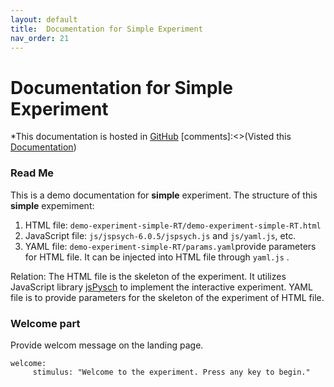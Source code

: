 ```yaml
---
layout: default
title:  Documentation for Simple Experiment
nav_order: 21
---
```

# Documentation for Simple Experiment

*This documentation is hosted in [GitHub](https://github.com/kschuler/experiment-library/tree/master/demo-experiment-simple-RA)
[comments]:<>(Visted this [Documentation](http://www.kathrynschuler.com/experiment-library/demo-experiment-simple-RA/readme.html))

### Read Me
This is a demo documentation for **simple** experiment. The structure of this **simple** expemiment:


1. HTML file: `demo-experiment-simple-RT/demo-experiment-simple-RT.html`
2. JavaScript file: `js/jspsych-6.0.5/jspsych.js` and  `js/yaml.js`, etc.
3. YAML file: `demo-experiment-simple-RT/params.yaml`provide parameters for HTML file.  It can be injected into HTML file through `yaml.js` .

Relation: The HTML file is the skeleton of the experiment. It utilizes JavaScript library  [jsPysch](https://www.jspsych.org/) to implement the interactive experiment. YAML file is to provide parameters for the skeleton of the experiment of HTML file. 

### Welcome part
Provide welcom message on the landing page.
```
welcome:
     stimulus: "Welcome to the experiment. Press any key to begin."
```
<!--stackedit_data:
eyJoaXN0b3J5IjpbMTcxNzY4MTI0MiwtMTI5ODY2ODA3MSw5MT
Q5MDIyODIsMTkxNzg1MDk0OSwtNzA4MzY5MjA3LC0xNzU1MTYw
MTA2LDk5NzA4MDgyMiwxMTg5OTgwNzM0LDE2MDkyOTcxNTAsLT
Q5MTYzNTQ3OSwtMTk0MDY5MjE0MCwtODY0MzAzMDUxLC03Mzkz
NjUxNDAsMTU4MTQ2Mzk4NiwtMTA1OTQzNzU3MywyOTY2NTI0Nz
MsMTc4ODc5NTQ3NSwtMTk2MDcyNDM0NCwxNzg2MDU4NTUzXX0=

-->